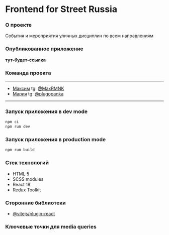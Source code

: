 # Frontend for Street Russia

### О проекте
События и мероприятия уличных дисциплин по всем направлениям

### Опубликованное приложение
**тут-будет-ссылка**


### Команда проекта

---

- [Максим](https://github.com/MaxRMNK) tg: [@MaxRMNK](https://t.me/MaxRMNK)
- [Мария](https://github.com/Plugopanka) tg: [@plugopanka](https://t.me/plugopanka)

---

### Запуск приложения в dev mode

```javascript
npm ci
npm run dev
```

### Запуск приложения в production mode
```javascript
npm run build
```

### Стек технологий
* HTML 5
* SCSS modules
* React 18
* Redux Toolkit

### Сторонние библиотеки
- [@vitejs/plugin-react](https://github.com/vitejs/vite-plugin-react/blob/main/packages/plugin-react/README.md)


### Ключевые точки для media queries
